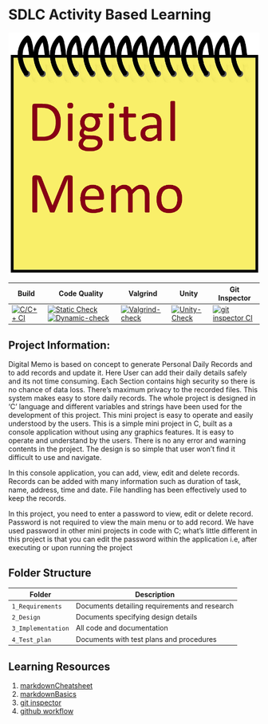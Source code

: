 # SDLC Activity Based Learning

![Memo](https://github.com/Anitha710/LTTS_MiniProject_C/blob/main/1_Requirements/Digital%20Memo.png)


Build | Code Quality | Valgrind | Unity | Git Inspector
|---------|------------------|-----------|----------|---------------
[![C/C++ CI](https://github.com/Anitha710/LTTS_MiniProject_C/actions/workflows/c-cpp.yml/badge.svg)](https://github.com/Anitha710/LTTS_MiniProject_C/actions/workflows/c-cpp.yml)|[![Static Check](https://github.com/Anitha710/LTTS_MiniProject_C/actions/workflows/static_code_check.yml/badge.svg)](https://github.com/Anitha710/LTTS_MiniProject_C/actions/workflows/static_code_check.yml)[![Dynamic-check](https://github.com/Anitha710/LTTS_MiniProject_C/actions/workflows/Dynamic_Code_Analysis.yml/badge.svg)](https://github.com/Anitha710/LTTS_MiniProject_C/actions/workflows/Dynamic_Code_Analysis.yml)|[![Valgrind-check](https://github.com/Anitha710/LTTS_MiniProject_C/actions/workflows/valgrind.yml/badge.svg)](https://github.com/Anitha710/LTTS_MiniProject_C/actions/workflows/valgrind.yml)|[![Unity-Check](https://github.com/Anitha710/LTTS_MiniProject_C/actions/workflows/unity.yml/badge.svg)](https://github.com/Anitha710/LTTS_MiniProject_C/actions/workflows/unity.yml) | [![git inspector CI](https://github.com/Anitha710/LTTS_MiniProject_C/actions/workflows/gitinspector.yml/badge.svg)](https://github.com/Anitha710/LTTS_MiniProject_C/actions/workflows/gitinspector.yml)

 
## Project Information:
Digital Memo is based on concept to generate Personal Daily Records and to add records and update it. Here User can add their daily details safely and its not time consuming. Each Section contains high security so there is no chance of data loss. There’s maximum privacy to the recorded files. This system makes easy to store daily records. The whole project is designed in ‘C’ language and different variables and strings have been used for the development of this project. This mini project is easy to operate and easily understood by the users. This is a simple mini project in C, built as a console application without using any graphics features. It is easy to operate and understand by the users. There is no any error and warning contents in the project. The design is so simple that user won’t find it difficult to use and navigate.

In this console application, you can add, view, edit and delete records. Records can be added with many information such as duration of task, name, address, time and date. File handling has been effectively used to keep the records.
  
In this project, you need to enter a password to view, edit or delete record. Password is not required to view the main menu or to add record. We have used password in other mini projects in code with C; what’s little different in this project is that you can edit the password within the application i.e, after executing or upon running the project 

## Folder Structure
Folder             | Description
-------------------| -----------------------------------------
`1_Requirements`   | Documents detailing requirements and research
`2_Design`         | Documents specifying design details
`3_Implementation` | All code and documentation
`4_Test_plan`      | Documents with test plans and procedures



## Learning Resources
1. [markdownCheatsheet](https://github.com/adam-p/markdown-here/wiki/Markdown-Cheatsheet)
2. [markdownBasics](https://guides.github.com/features/mastering-markdown/)
3. [git inspector](https://github.com/ejwa/gitinspector.git)
4. [github workflow](https://docs.github.com/en/actions/learn-github-action)
